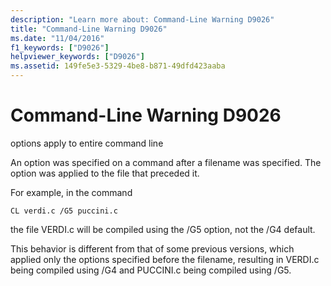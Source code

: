 ```yaml
---
description: "Learn more about: Command-Line Warning D9026"
title: "Command-Line Warning D9026"
ms.date: "11/04/2016"
f1_keywords: ["D9026"]
helpviewer_keywords: ["D9026"]
ms.assetid: 149fe5e3-5329-4be8-b871-49dfd423aaba
---
```

# Command-Line Warning D9026

options apply to entire command line

An option was specified on a command after a filename was specified. The option was applied to the file that preceded it.

For example, in the command

```
CL verdi.c /G5 puccini.c
```

the file VERDI.c will be compiled using the /G5 option, not the /G4 default.

This behavior is different from that of some previous versions, which applied only the options specified before the filename, resulting in VERDI.c being compiled using /G4 and PUCCINI.c being compiled using /G5.

